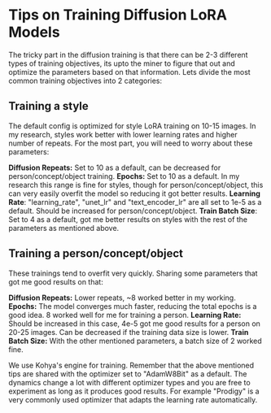 # Tips on Training Diffusion LoRA Models

The tricky part in the diffusion training is that there can be 2-3 different types of training objectives, its upto the miner to figure that out and optimize the parameters based on that information. Lets divide the most common training objectives into 2 categories:

## Training a style

The default config is optimized for style LoRA training on 10-15 images. In my research, styles work better with lower learning rates and higher number of repeats. For the most part, you will need to worry about these parameters:

**Diffusion Repeats:**  Set to 10 as a default, can be decreased for person/concept/object training.
**Epochs:** Set to 10 as a default. In my research this range is fine for styles, though for person/concept/object, this can very easily overfit the model so reducing it got better results.
**Learning Rate**: "learning_rate", "unet_lr" and "text_encoder_lr" are all set to 1e-5 as a default. Should be increased for person/concept/object.
**Train Batch Size**: Set to 4 as a default, got me better results on styles with the rest of the parameters as mentioned above.

## Training a person/concept/object

These trainings tend to overfit very quickly. Sharing some parameters that got me good results on that:

**Diffusion Repeats:** Lower repeats, ~8 worked better in my working.
**Epochs:** The model converges much faster, reducing the total epochs is a good idea. 8 worked well for me for training a person.
**Learning Rate:** Should be increased in this case, 4e-5 got me good results for a person on 20-25 images. Can be decreased if the training data size is lower.
**Train Batch Size:** With the other mentioned parameters, a batch size of 2 worked fine.

We use Kohya's engine for training. Remember that the above mentioned tips are shared with the optimizer set to "AdamW8Bit" as a default. The dynamics change a lot with different optimizer types and you are free to experiment as long as it produces good results. For example "Prodigy" is a very commonly used optimizer that adapts the learning rate automatically.
